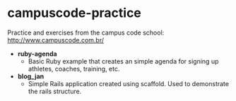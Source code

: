 # campuscode-practice
Practice and exercises from the campus code school: http://www.campuscode.com.br/

* **ruby-agenda**
   * Basic Ruby example that creates an simple agenda for signing up athletes, coaches, training, etc.
* **blog_jan**
   * Simple Rails application created using scaffold. Used to demonstrate the rails structure.
